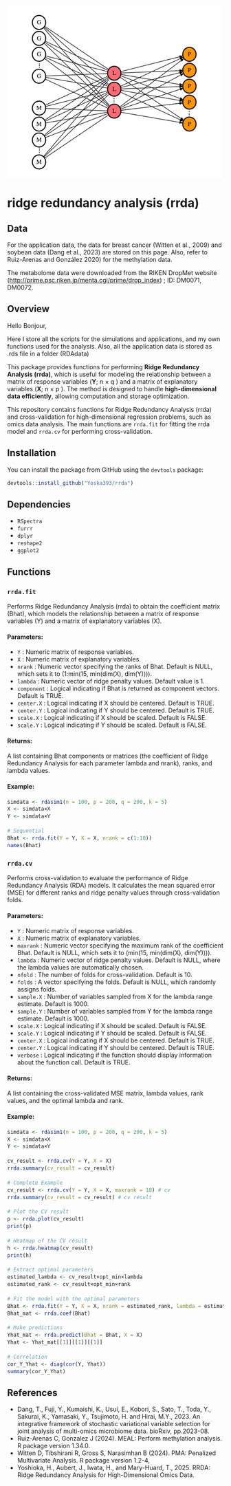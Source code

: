 

<img src="rrda.jpg" width="500" height="400">

# ridge redundancy analysis (rrda)

## Data

For the application data, the data for breast cancer (Witten et al., 2009) and soybean data (Dang et al., 2023) are stored on this page. Also, refer to Ruiz-Arenas and González 2020) for the methylation data. 

The metabolome data were downloaded from the RIKEN DropMet website (http://prime.psc.riken.jp/menta.cgi/prime/drop_index) ; ID: DM0071, DM0072.

## Overview

Hello Bonjour,

Here I store all the scripts for the simulations and applications, and my own functions used for the analysis. Also, all the application data is stored as .rds file in a folder (RDAdata)

This package provides functions for performing **Ridge Redundancy Analysis (rrda)**, which is useful for modeling the relationship between a matrix of response variables (**Y**; n × q ) and a matrix of explanatory variables (**X**;  n × p ). The method is designed to handle **high-dimensional data efficiently**, allowing computation and storage optimization.

This repository contains functions for Ridge Redundancy Analysis (rrda) and cross-validation for high-dimensional regression problems, such as omics data analysis. The main functions are `rrda.fit` for fitting the rrda model and `rrda.cv` for performing cross-validation.

## Installation

You can install the package from GitHub using the `devtools` package:

```r
devtools::install_github("Yoska393/rrda")
```

## Dependencies

- `RSpectra`
- `furrr`
- `dplyr`
- `reshape2`
- `ggplot2`



## Functions

### `rrda.fit`

Performs Ridge Redundancy Analysis (rrda) to obtain the coefficient matrix (Bhat), which models the relationship between a matrix of response variables (Y) and a matrix of explanatory variables (X).

#### Parameters:
- `Y` : Numeric matrix of response variables.
- `X` : Numeric matrix of explanatory variables.
- `nrank` : Numeric vector specifying the ranks of Bhat. Default is NULL, which sets it to (1:min(15, min(dim(X), dim(Y)))).
- `lambda` : Numeric vector of ridge penalty values. Default value is 1.
- `component` : Logical indicating if Bhat is returned as component vectors. Default is TRUE.
- `center.X` : Logical indicating if X should be centered. Default is TRUE.
- `center.Y` : Logical indicating if Y should be centered. Default is TRUE.
- `scale.X` : Logical indicating if X should be scaled. Default is FALSE.
- `scale.Y` : Logical indicating if Y should be scaled. Default is FALSE.

#### Returns:
A list containing Bhat components or matrices (the coefficient of Ridge Redundancy Analysis for each parameter lambda and nrank), ranks, and lambda values.

#### Example:
```r
simdata <- rdasim1(n = 100, p = 200, q = 200, k = 5)
X <- simdata×X
Y <- simdata×Y

# Sequential
Bhat <- rrda.fit(Y = Y, X = X, nrank = c(1:10))
names(Bhat)
```

### `rrda.cv`

Performs cross-validation to evaluate the performance of Ridge Redundancy Analysis (RDA) models. It calculates the mean squared error (MSE) for different ranks and ridge penalty values through cross-validation folds.

#### Parameters:
- `Y` : Numeric matrix of response variables.
- `X` : Numeric matrix of explanatory variables.
- `maxrank` : Numeric vector specifying the maximum rank of the coefficient Bhat. Default is NULL, which sets it to (min(15, min(dim(X), dim(Y)))).
- `lambda` : Numeric vector of ridge penalty values. Default is NULL, where the lambda values are automatically chosen.
- `nfold` : The number of folds for cross-validation. Default is 10.
- `folds` : A vector specifying the folds. Default is NULL, which randomly assigns folds.
- `sample.X` : Number of variables sampled from X for the lambda range estimate. Default is 1000.
- `sample.Y` : Number of variables sampled from Y for the lambda range estimate. Default is 1000.
- `scale.X` : Logical indicating if X should be scaled. Default is FALSE.
- `scale.Y` : Logical indicating if Y should be scaled. Default is FALSE.
- `center.X` : Logical indicating if X should be centered. Default is TRUE.
- `center.Y` : Logical indicating if Y should be centered. Default is TRUE.
- `verbose` : Logical indicating if the function should display information about the function call. Default is TRUE.

#### Returns:
A list containing the cross-validated MSE matrix, lambda values, rank values, and the optimal lambda and rank.

#### Example:
```r
simdata <- rdasim1(n = 100, p = 200, q = 200, k = 5)
X <- simdata×X
Y <- simdata×Y

cv_result <- rrda.cv(Y = Y, X = X)
rrda.summary(cv_result = cv_result)

# Complete Example
cv_result <- rrda.cv(Y = Y, X = X, maxrank = 10) # cv
rrda.summary(cv_result = cv_result) # cv result

# Plot the CV result
p <- rrda.plot(cv_result)
print(p)

# Heatmap of the CV result
h <- rrda.heatmap(cv_result)
print(h)

# Extract optimal parameters
estimated_lambda <- cv_result×opt_min×lambda
estimated_rank <- cv_result×opt_min×rank

# Fit the model with the optimal parameters
Bhat <- rrda.fit(Y = Y, X = X, nrank = estimated_rank, lambda = estimated_lambda)
Bhat_mat <- rrda.coef(Bhat)

# Make predictions
Yhat_mat <- rrda.predict(Bhat = Bhat, X = X)
Yhat <- Yhat_mat[[1]][[1]][[1]]

# Correlation
cor_Y_Yhat <- diag(cor(Y, Yhat))
summary(cor_Y_Yhat)
```

## References
- Dang, T., Fuji, Y., Kumaishi, K., Usui, E., Kobori, S., Sato, T., Toda, Y., Sakurai, K., Yamasaki, Y., Tsujimoto, H. and Hirai, M.Y., 2023. An integrative framework of stochastic variational variable selection for joint analysis of multi-omics microbiome data. bioRxiv, pp.2023-08.
- Ruiz-Arenas C, Gonzalez J (2024). MEAL: Perform methylation analysis. R package version 1.34.0.
- Witten D, Tibshirani R, Gross S, Narasimhan B (2024). PMA: Penalized Multivariate Analysis. R package version 1.2-4,
- Yoshioka, H., Aubert, J., Iwata, H., and Mary-Huard, T., 2025. RRDA: Ridge Redundancy Analysis for High-Dimensional Omics Data.
